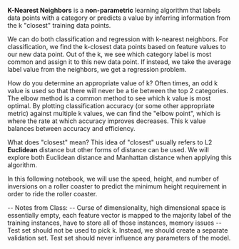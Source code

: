**K-Nearest Neighbors** is a **non-parametric** learning algorithm that labels data points with a category or predicts a value by inferring information from the k "closest" training data points.

We can do both classification and regression with k-nearest neighbors. For
classification, we find the k-closest data points based on feature values to our new data point. Out of the k, we see which category label is most common and assign it to this new data point. If instead, we take the average label value from the neighbors, we get a regression problem.

How do you determine an appropriate value of k? Often times, an odd k value is used so that there will never be a tie between the top 2 categories.
The elbow method is a common method to see which k value is most optimal. By plotting classification accuracy (or some other appropriate metric) against multiple k values, we can find the "elbow point", which is where the rate at which accuracy improves decreases. This k value balances between accuracy and efficiency.

What does "closest" mean? This idea of "closest" usually refers to L2 **Euclidean** distance but other forms of distance can be used. We will explore both Euclidean distance and Manhattan distance when applying this algorithm.

In this following notebook, we will use the speed, height, and number of inversions on a roller coaster to predict the minimum height requirement in order to ride the roller coaster.


-- Notes from Class:
-- Curse of dimensionality, high dimensional space is essentially empty, each feature vector is mapped to the majority label of the training instances, have to store all of those instances, memory issues
-- Test set should not be used to pick k. Instead, we should create a separate validation set. Test set should never influence any parameters of the model.